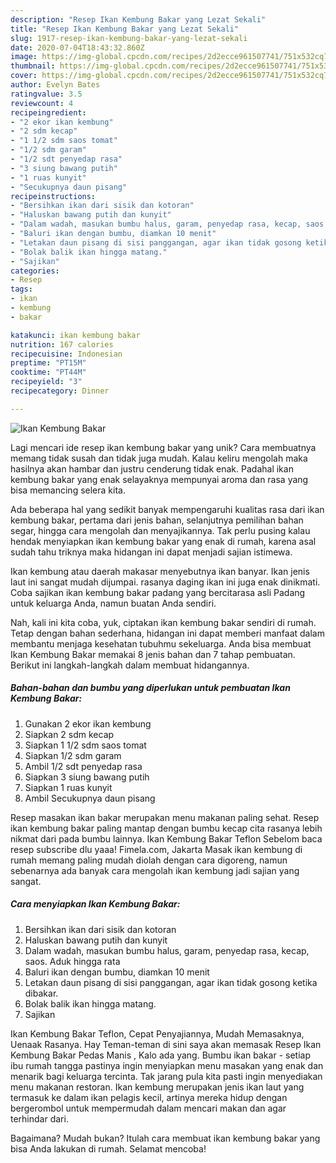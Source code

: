 ```yaml
---
description: "Resep Ikan Kembung Bakar yang Lezat Sekali"
title: "Resep Ikan Kembung Bakar yang Lezat Sekali"
slug: 1917-resep-ikan-kembung-bakar-yang-lezat-sekali
date: 2020-07-04T18:43:32.860Z
image: https://img-global.cpcdn.com/recipes/2d2ecce961507741/751x532cq70/ikan-kembung-bakar-foto-resep-utama.jpg
thumbnail: https://img-global.cpcdn.com/recipes/2d2ecce961507741/751x532cq70/ikan-kembung-bakar-foto-resep-utama.jpg
cover: https://img-global.cpcdn.com/recipes/2d2ecce961507741/751x532cq70/ikan-kembung-bakar-foto-resep-utama.jpg
author: Evelyn Bates
ratingvalue: 3.5
reviewcount: 4
recipeingredient:
- "2 ekor ikan kembung"
- "2 sdm kecap"
- "1 1/2 sdm saos tomat"
- "1/2 sdm garam"
- "1/2 sdt penyedap rasa"
- "3 siung bawang putih"
- "1 ruas kunyit"
- "Secukupnya daun pisang"
recipeinstructions:
- "Bersihkan ikan dari sisik dan kotoran"
- "Haluskan bawang putih dan kunyit"
- "Dalam wadah, masukan bumbu halus, garam, penyedap rasa, kecap, saos. Aduk hingga rata"
- "Baluri ikan dengan bumbu, diamkan 10 menit"
- "Letakan daun pisang di sisi panggangan, agar ikan tidak gosong ketika dibakar."
- "Bolak balik ikan hingga matang."
- "Sajikan"
categories:
- Resep
tags:
- ikan
- kembung
- bakar

katakunci: ikan kembung bakar 
nutrition: 167 calories
recipecuisine: Indonesian
preptime: "PT15M"
cooktime: "PT44M"
recipeyield: "3"
recipecategory: Dinner

---
```



![Ikan Kembung Bakar](https://img-global.cpcdn.com/recipes/2d2ecce961507741/751x532cq70/ikan-kembung-bakar-foto-resep-utama.jpg)

Lagi mencari ide resep ikan kembung bakar yang unik? Cara membuatnya memang tidak susah dan tidak juga mudah. Kalau keliru mengolah maka hasilnya akan hambar dan justru cenderung tidak enak. Padahal ikan kembung bakar yang enak selayaknya mempunyai aroma dan rasa yang bisa memancing selera kita.

Ada beberapa hal yang sedikit banyak mempengaruhi kualitas rasa dari ikan kembung bakar, pertama dari jenis bahan, selanjutnya pemilihan bahan segar, hingga cara mengolah dan menyajikannya. Tak perlu pusing kalau hendak menyiapkan ikan kembung bakar yang enak di rumah, karena asal sudah tahu triknya maka hidangan ini dapat menjadi sajian istimewa.

Ikan kembung atau daerah makasar menyebutnya ikan banyar. Ikan jenis laut ini sangat mudah dijumpai. rasanya daging ikan ini juga enak dinikmati. Coba sajikan ikan kembung bakar padang yang bercitarasa asli Padang untuk keluarga Anda, namun buatan Anda sendiri.


Nah, kali ini kita coba, yuk, ciptakan ikan kembung bakar sendiri di rumah. Tetap dengan bahan sederhana, hidangan ini dapat memberi manfaat dalam membantu menjaga kesehatan tubuhmu sekeluarga. Anda bisa membuat Ikan Kembung Bakar memakai 8 jenis bahan dan 7 tahap pembuatan. Berikut ini langkah-langkah dalam membuat hidangannya.

<!--inarticleads1-->

##### Bahan-bahan dan bumbu yang diperlukan untuk pembuatan Ikan Kembung Bakar:

1. Gunakan 2 ekor ikan kembung
1. Siapkan 2 sdm kecap
1. Siapkan 1 1/2 sdm saos tomat
1. Siapkan 1/2 sdm garam
1. Ambil 1/2 sdt penyedap rasa
1. Siapkan 3 siung bawang putih
1. Siapkan 1 ruas kunyit
1. Ambil Secukupnya daun pisang


Resep masakan ikan bakar merupakan menu makanan paling sehat. Resep ikan kembung bakar paling mantap dengan bumbu kecap cita rasanya lebih nikmat dari pada bumbu lainnya. Ikan Kembung Bakar Teflon Sebelom baca resep subscribe dlu yaaa! Fimela.com, Jakarta Masak ikan kembung di rumah memang paling mudah diolah dengan cara digoreng, namun sebenarnya ada banyak cara mengolah ikan kembung jadi sajian yang sangat. 

<!--inarticleads2-->

##### Cara menyiapkan Ikan Kembung Bakar:

1. Bersihkan ikan dari sisik dan kotoran
1. Haluskan bawang putih dan kunyit
1. Dalam wadah, masukan bumbu halus, garam, penyedap rasa, kecap, saos. Aduk hingga rata
1. Baluri ikan dengan bumbu, diamkan 10 menit
1. Letakan daun pisang di sisi panggangan, agar ikan tidak gosong ketika dibakar.
1. Bolak balik ikan hingga matang.
1. Sajikan


Ikan Kembung Bakar Teflon, Cepat Penyajiannya, Mudah Memasaknya, Uenaak Rasanya. Hay Teman-teman di sini saya akan memasak Resep Ikan Kembung Bakar Pedas Manis , Kalo ada yang. Bumbu ikan bakar - setiap ibu rumah tangga pastinya ingin menyiapkan menu masakan yang enak dan menarik bagi keluarga tercinta. Tak jarang pula kita pasti ingin menyediakan menu makanan restoran. Ikan kembung merupakan jenis ikan laut yang termasuk ke dalam ikan pelagis kecil, artinya mereka hidup dengan bergerombol untuk mempermudah dalam mencari makan dan agar terhindar dari. 

Bagaimana? Mudah bukan? Itulah cara membuat ikan kembung bakar yang bisa Anda lakukan di rumah. Selamat mencoba!
